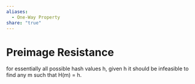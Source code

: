 ```yaml
---  
aliases:  
  - One-Way Property  
share: "true"  
---  
```

# Preimage Resistance  
for essentially all possible hash values h, given h it should be infeasible to find any m such that H(m) = h.  
